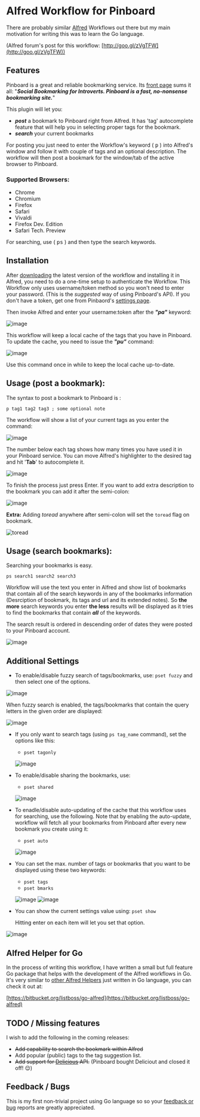 # Alfred Workflow for Pinboard

There are probably similar [Alfred](http://www.alfredapp.com/) Workflows out there but my main motivation for writing this was to learn the Go language.

(Alfred forum's post for this workflow: [http://goo.gl/zVgTFW](http://goo.gl/zVgTFW))

## Features
Pinboard is a great and reliable bookmarking service. Its [front page](https://pinboard.in) sums it all:
"***Social Bookmarking for Introverts. Pinboard is a fast, no-nonsense bookmarking site.***"

This plugin will let you:

- _**post**_ a bookmark to Pinboard right from Alfred. It has 'tag' autocomplete feature that will help you in selecting proper tags for the bookmark.
- _**search**_ your current bookmarks

For posting you just need to enter the Workflow's keyword ( <kbd>p</kbd> ) into Alfred's window and follow it with couple of tags and an optional description. The workflow will then post a bookmark for the window/tab of the active browser to Pinboard.

### Supported Browsers:
- Chrome
- Chromium
- Firefox
- Safari
- Vivaldi
- Firefox Dev. Edition
- Safari Tech. Preview

For searching, use ( <kbd>ps</kbd> ) and then type the search keywords.

## Installation
After [downloading](https://github.com/spamwax/alfred-pinboard/releases/latest) the latest version of the workflow and installing it in Alfred, you need to do a one-time setup to authenticate the Workflow. This Workflow only uses username/token method so you won't need to enter your password. (This is the *suggested* way of using Pinboard's API).
If you don't have a token, get one from Pinbaord's [settings page](https://pinboard.in/settings/password).

Then invoke Alfred and enter your username:token after the ***"pa"*** keyword:

![image](https://bitbucket.org/listboss/go-pinboard/wiki/authentication.png)

This workflow will keep a local cache of the tags that you have in Pinboard. To update the cache, you need to issue the ***"pu"*** command:

![image](https://bitbucket.org/listboss/go-pinboard/wiki/update.png)

Use this command once in while to keep the local cache up-to-date.

## Usage (post a bookmark):
The syntax to post a bookmark to Pinboard is :

```
p tag1 tag2 tag3 ; some optional note
```

The workflow will show a list of your current tags as you enter the command:

![image](https://bitbucket.org/listboss/go-pinboard/wiki/tag-suggestion-1.png)

The number below each tag shows how many times you have used it in your Pinboard service.
You can move Alfred's highlighter to the desired tag and hit '**Tab**' to autocomplete it.

![image](https://bitbucket.org/listboss/go-pinboard/wiki/tag-suggestion-2.png)

To finish the process just press Enter.
If you want to add extra description to the bookmark you can add it after the semi-colon:

![image](https://bitbucket.org/listboss/go-pinboard/wiki/adding-notes.png)

**Extra:** Adding *toread* anywhere after semi-colon will set the `toread` flag on bookmark.

![toread](https://bitbucket.org/repo/4RyXyx/images/651058289-Screen%20Shot%202017-12-08%20at%203.24.22%20AM.png)


## Usage (search bookmarks):
Searching your bookmarks is easy.

```
ps search1 search2 search3
```

Workflow will use the text you enter in Alfred and show list of bookmarks that contain all of the search keywords in any of the bookmarks information (Desrciption of bookmark, its tags and url and its extended notes). So **the more** search keywords you enter **the less** results will be displayed as it tries to find the bookmarks that contain ***all*** of the keywords.

The search result is ordered in descending order of dates they were posted to your Pinboard account.

![image](https://bitbucket.org/listboss/go-pinboard/wiki/bookmarks-search-results.png)

## Additional Settings

- To enable/disable fuzzy search of tags/bookmarks, use:
```pset fuzzy``` and then select one of the options.

![image](https://bitbucket.org/listboss/go-pinboard/wiki/set-fuzzy.png)

When fuzzy search is enabled, the tags/bookmarks that contain the query letters in the given order are displayed:

![image](https://bitbucket.org/listboss/go-pinboard/wiki/fuzzy-search-tags.png)

- If you only want to search tags (using ```ps tag_name``` command), set the options like this:
	- ```pset tagonly```

	![image](https://bitbucket.org/listboss/go-pinboard/wiki/tag_only.png)

- To enable/disable sharing the bookmarks, use:
	- ```pset shared```

	![image](https://bitbucket.org/listboss/go-pinboard/wiki/shared.png)

- To enadle/disable auto-updating of the cache that this workflow uses for searching, use the following. Note that by enabling the auto-update, workflow will fetch all your bookmarks from Pinboard after every new bookmark you create using it:
	- ```pset auto```

	![image](https://bitbucket.org/listboss/go-pinboard/wiki/auto_update.png)


- You can set the max. number of tags or bookmarks that you want to be displayed using these two keywords:
	- ```pset tags```
	- ```pset bmarks```

	![image](https://bitbucket.org/listboss/go-pinboard/wiki/set-max-tags.png)
	![image](https://bitbucket.org/listboss/go-pinboard/wiki/set-max-bmarks.png)

- You can show the current settings value using:
```pset show```

	Hitting enter on each item will let you set that option.

![image](https://bitbucket.org/listboss/go-pinboard/wiki/set-show.png)

## Alfred Helper for Go
In the process of writing this workflow, I have written a small but full feature Go package that helps with the development of the Alfred workflows in Go. It's very similar to [other Alfred Helpers](http://dferg.us/workflows-class/) just written in Go language, you can check it out at:

[https://bitbucket.org/listboss/go-alfred](https://bitbucket.org/listboss/go-alfred)

## TODO / Missing features

I wish to add the following in the coming releases:

- ~~Add capability to search the bookmark within Alfred~~
- Add popular (public) tags to the tag suggestion list.
- ~~Add support for [Delicious](https://delicious.com/) API.~~ (Pinboard bought Deliciout and closed it off! :relieved:)


## Feedback / Bugs
This is my first non-trivial project using Go language so so your [feedback or bug](https://bitbucket.org/listboss/go-pinboard/issues?status=new&status=open) reports are greatly appreciated.

